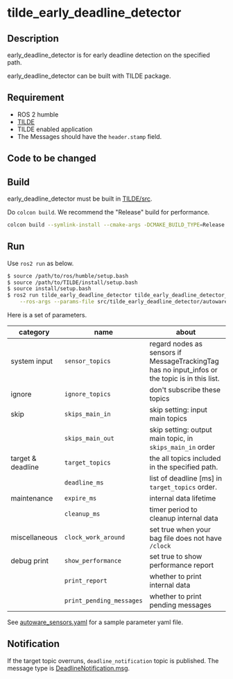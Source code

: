 # tilde_early_deadline_detector

## Description

early_deadline_detector is for early deadline detection on the specified path.

early_deadline_detector can be built with TILDE package.

## Requirement

- ROS 2 humble
- [TILDE](https://github.com/tier4/TILDE/tree/master/doc)
- TILDE enabled application
- The Messages should have the `header.stamp` field.

## Code to be changed

## Build

early_deadline_detector must be built in [TILDE/src](https://github.com/tier4/TILDE/tree/master/src).

Do `colcon build`. We recommend the "Release" build for performance.

```bash
colcon build --symlink-install --cmake-args -DCMAKE_BUILD_TYPE=Release
```

## Run

Use `ros2 run` as below.

```bash
$ source /path/to/ros/humble/setup.bash
$ source /path/to/TILDE/install/setup.bash
$ source install/setup.bash
$ ros2 run tilde_early_deadline_detector tilde_early_deadline_detector_node_exe \
    --ros-args --params-file src/tilde_early_deadline_detector/autoware_sensors.yaml
```

Here is a set of parameters.

| category          | name                     | about                                                                                          |
| ----------------- | ------------------------ | ---------------------------------------------------------------------------------------------- |
| system input      | `sensor_topics`          | regard nodes as sensors if MessageTrackingTag has no input_infos or the topic is in this list. |
| ignore            | `ignore_topics`          | don't subscribe these topics                                                                   |
| skip              | `skips_main_in`          | skip setting: input main topics                                                                |
|                   | `skips_main_out`         | skip setting: output main topic, in `skips_main_in` order                                      |
| target & deadline | `target_topics`          | the all topics included in the specified path.                                                 |
|                   | `deadline_ms`            | list of deadline [ms] in `target_topics` order.                                                |
| maintenance       | `expire_ms`              | internal data lifetime                                                                         |
|                   | `cleanup_ms`             | timer period to cleanup internal data                                                          |
| miscellaneous     | `clock_work_around`      | set true when your bag file does not have `/clock`                                             |
| debug print       | `show_performance`       | set true to show performance report                                                            |
|                   | `print_report`           | whether to print internal data                                                                 |
|                   | `print_pending_messages` | whether to print pending messages                                                              |

See [autoware_sensors.yaml](autoware_sensors.yaml) for a sample parameter yaml file.

## Notification

If the target topic overruns, `deadline_notification` topic is published.
The message type is [DeadlineNotification.msg](../tilde_msg/msg/DeadlineNotification.msg).
